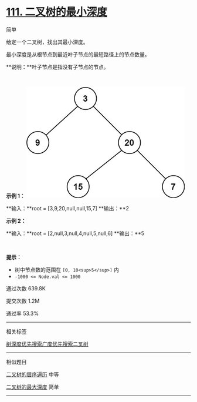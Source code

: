 # [111\. 二叉树的最小深度](https://leetcode.cn/problems/minimum-depth-of-binary-tree/)

简单

给定一个二叉树，找出其最小深度。

最小深度是从根节点到最近叶子节点的最短路径上的节点数量。

**说明：**叶子节点是指没有子节点的节点。

&nbsp;

**示例 1：**
![Alt text](111_1.png)

**输入：**root = \[3,9,20,null,null,15,7\]
**输出：**2

**示例 2：**

**输入：**root = \[2,null,3,null,4,null,5,null,6\]
**输出：**5

&nbsp;

**提示：**

- 树中节点数的范围在 `[0, 10<sup>5</sup>]` 内
- `-1000 <= Node.val <= 1000`

通过次数 639.8K

提交次数 1.2M

通过率 53.3%

* * *

相关标签

[树](https://leetcode.cn/tag/tree/)[深度优先搜索](https://leetcode.cn/tag/depth-first-search/)[广度优先搜索](https://leetcode.cn/tag/breadth-first-search/)[二叉树](https://leetcode.cn/tag/binary-tree/)

* * *


相似题目

[二叉树的层序遍历](https://leetcode.cn/problems/binary-tree-level-order-traversal/) 中等

[二叉树的最大深度](https://leetcode.cn/problems/maximum-depth-of-binary-tree/) 简单

* * *